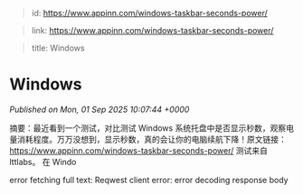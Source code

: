 > id: https://www.appinn.com/windows-taskbar-seconds-power/

> link: https://www.appinn.com/windows-taskbar-seconds-power/

> title: Windows

# Windows
_Published on Mon, 01 Sep 2025 10:07:44 +0000_

摘要：最近看到一个测试，对比测试 Windows 系统托盘中是否显示秒数，观察电量消耗程度。万万没想到，显示秒数，真的会让你的电脑续航下降！原文链接：https://www.appinn.com/windows-taskbar-seconds-power/ 测试来自 lttlabs。 在 Windo  
  

error fetching full text: Reqwest client error: error decoding response body
